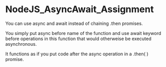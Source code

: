 # NodeJS_AsyncAwait_Assignment

You can use async and await instead of chaining .then promises. 

You simply put async before name of the function and use await keyword before operations in this function that would otherweise be executed asynchronous. 

It functions as if you put code after the async operation in a .then( ) promise. 